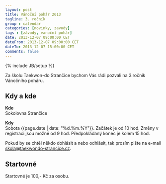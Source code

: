 ```yaml
---
layout: post
title: Vánoční pohár 2013
tagline: 3. ročník
group : calendar
categories: [novinky, zavody]
tags : [závody, vanoční pohár]
date: 2013-12-07 09:00:00 CET
dateFrom: 2013-12-07 09:00:00 CET
dateTo: 2013-12-07 15:00:00 CET
comments: false
---
```

{% include JB/setup %}

Za školu Taekwon-do Strančice bychom Vás rádi pozvali na 3.ročník Vánočního poháru.

## Kdy a kde

**Kde**  
Sokolovna Strančice

**Kdy**  
Sobota {{page.date | date: "%d.%m.%Y"}}. Začátek je od 10 hod. Změny v registraci jsou možné od 9 hod. Předpokládaný konec je kolem 15 hod.

Pokud by se chtěl někdo dohlásit a nebo odhlásit, tak prosím pište na e-mail <a href="mailto:skola@taekwondo-strancice.cz">skola@taekwondo-strancice.cz</a>.

## Startovné

Startovné je 100,- Kč za osobu.
